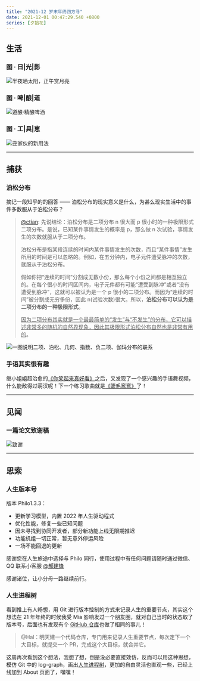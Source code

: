 ```yaml
---
title: "2021-12 岁末年终四方寻"
date: 2021-12-01 00:47:29.540 +0800
series: [夕拾花]
---
```


## 生活

### 图 · 日|光|影

![半夜晒太阳，正午赏月亮](https://lh3.googleusercontent.com/HtCNzUwV1HXEcOsWLO353JHqX-OglpjF8K3lDzYk4WwuRS1l197pbt59-GV9bX7xRELVZ5XQkRwu-7eqPBaG8xE8z_rPxxHb6ZwGLaaWEipcdGuzoy0nPBzkM80N9VMyAoWyUt13OdRgINcfKAzc9R8ruZM9UTLxLp6AKtCX3sVWJYiZ4LLCFHjcV2wGCuvglN-j7u1vN9bcuE8_miBnmKSlwvGZc022BF6yqibucSD7-DDR4-Ag_spGeTnmeOwOZ13iC1iQVFwO91qBW2lMc82Gu8Qok9LfNOISz4P1n_IiuJPCRTPCi3OFXQx_8wJKREBHEpJGCiTjpM2xuaq0xW2Xxcod3LCENQ5JNckFkIP-UMSGoGa1SIXTj7jl8t6KP2tMc2_QPagGEwLBxoqVxzNrEWiuNoOSw9e1ZQNsj398yHp7vOaEYOK7iYrTQJVgG7-U2mOWc8l1h9Vym2l1ZuhG_qBHpzAqSKrilllxloLQK4Br9yBV9zQOrMiK4IJzkNUxF7achXAUyoomufD4wiCZoPT1uGV05WT24OVnc9LGVUVak6xHXUuwNsqS5_tw10wWRUGQNZhunhvPkNQQ6u4wMfBZgmDcwN05ZnG8wV4g23SrDjCAMMO9_O_2Qi9a28wQXQ6wi0pWcM1iQTdwG1gaSDOzmPkeA7GNN8J2R1U-Zzy4GHJhVmczGuLeQB7AbXX0Xy6HqPt1G3PJCSOvraI=s1048-no?authuser=0 "半夜晒太阳，正午赏月亮")

### 图 · 啤|酿|道

![道酿·精酿啤酒](https://lh3.googleusercontent.com/GFNHlnsYQWdaCc1KQK3YAakn3UWDI-FVcEv75Dc3TyI1-V8D4VW2sF-kRJIyPwEdRpIjc5W2cgBIF3p-zZXWP_HzGOawKPIv_M5WiyR0GbVTwd3W31ZIuzY_f-xYi820PTon49V7g2F_Hz4m_vcgX9s1LjSLBR2_9AS1HE9r3S0zF_FUQIF77jtP7zeHTFCdKch2gTT4XWjP3eb2kZod8gNsngLAr3sl7njrEfQj6nWb3-waYV0FMYpY8cVgLjhyhK0J-HuyYsEc-vBsKwk28eRfpGruX2AN3TwyU7AeeTRx5IxBrxo4PzdV-QCdLdHBDWM1ndYkXPc_MjRpRy9XhDUH70rpQTqJTLTjX_N6jy8qb-AuJxwQR4UKYtFsw7_KHqCY1W2wT-KFD9BMKMQcEcGTu2cODC2NkNUfHy0fKXVxW_1S9gQ3O10wCke86dBixCFDD6jMHu6vKoQ1Luv0q5jPCntbC_f3vkYimvUpkc7Pyt6ZERnUQNEMTBQqswEplsO2NEA1EFXJLZWrsSHHEKSFZEXTipRWznWn7-_VdmrJ_dDZ3HNxdP7QelwvfyAkNtIJgNRQ2R9iz-Q388G_dx72UX01WqbCXFfdgvtvtf27yybhTriWxgDW0_kH370kKKe84TOTNArqd8kiXCPLTYfGzMz5doGJcxQ1uuU6COyABObhhi8akY1dnXFXo9hmcZmLtbUxnhzHMPqPU1lkTy0=w787-h1048-no?authuser=0 "道酿·精酿啤酒")

### 图 · 工|具|崽

![丑家伙的新用法](https://lh3.googleusercontent.com/0iBHE1_kI6aHJ_4UvvoaC3BKtkMjxPNbRCvJDT1Q-WDoDprn3clFMtkd0HjPEHnlW50v0ypZe7qArDRNhRhkMc43B8xWhwMqmUyphONKOTs_3Xll78Z-7m_v-3hptEP-c-EflkmiP84JJuSmiFdz-lkRWAu1JMu2K5tDzNxT3k9VDxjSRLNHNVIfSdJ0Qhuq5qV1UQ974vZ6gjZ8x_wg7jO80Q5ApWTmaq7jVevA3by0_iy2kh_OtV2juehEWGPWAuIwwMYYbmShpfz6rw_3QzKSz1m3Z-zhyGZoBxnLjAhHNKBm1JlPKSjJ4Uro5mgBllYSvGkBt4y7C-Bp9VokCuyfmlzebdjMk8-34GwRaHtxkHzi7qGaE-UOp82HQhYLhD5YdW7ty-FD6NJbmn1e19jEFFhhBnWoFFwRU3R86o7Fv09j7TtRM6BpbAvyJ43XWzuXtuMCg3nwp64D0rf10u_ZXmX8wnI1HoEKhPGHawCzvbI3w9BIYwD6WQOKwct-1NnFpKBM3MsS27h3zyMNsmSkuk9ew_WFCtYj5CcqzNcZjlrXNiq3tjNgUAlkXaVpf7OlUQn_gRSkrMR6VcTwo0q-O9ALvzTnNsFcSUkgDyX-YGJ0Cld7Pcgbl4i2Vz6HvlpS6JaJXr1kX_oY8sX6dDBphYeS-ZhX-e5HPIRB6GMa5h-wSduCU3pGNZ1WBcZSkmqyravsY-lj3m1f9ORfr94=s1048-no?authuser=0 "丑家伙的新用法")

---

## 捕获

### 泊松分布

摘记一段知乎的的回答 —— 泊松分布的现实意义是什么，为甚么现实生活中的事件多数服从于泊松分布？

> [@ctian](https://www.zhihu.com/question/26441147/answer/82350992?utm_source=ZHShareTargetIDMore&utm_medium=social&utm_oi=28246775169024): 先说结论：泊松分布是二项分布 n 很大而 p 很小时的一种极限形式二项分布。是说，已知某件事情发生的概率是 p，那么做 n 次试验，事情发生的次数就服从于二项分布。
>
> 泊松分布是指某段连续的时间内某件事情发生的次数，而且“某件事情”发生所用的时间是可以忽略的。例如，在五分钟内，电子元件遭受脉冲的次数，就服从于泊松分布。
>
> 假如你把“连续的时间”分割成无数小份，那么每个小份之间都是相互独立的。在每个很小的时间区间内，电子元件都有可能“遭受到脉冲”或者“没有遭受到脉冲”，这就可以被认为是一个 p 很小的二项分布。而因为“连续的时间”被分割成无穷多份，因此 n(试验次数)很大。所以，**泊松分布可以认为是二项分布的一种极限形式**。
>
> <u>因为二项分布其实就是一个最最简单的“发生”与“不发生”的分布，它可以描述非常多的随机的自然界现象，因此其极限形式泊松分布自然也是非常有用的</u>。

![](https://image-host-1255524710.cos.ap-beijing.myqcloud.com/img/20220509221443.png "一图说明二项、泊松、几何、指数、负二项、伽玛分布的联系")

### 手语其实很有趣

继小姐姐超治愈的[《你笑起来真好看》](https://divinerhjf.github.io/Logseq-publish/#/page/%E3%80%8A%E4%BD%A0%E7%AC%91%E8%B5%B7%E6%9D%A5%E7%9C%9F%E5%A5%BD%E7%9C%8B%E3%80%8B)之后，又发现了一个感兴趣的手语舞视频，什么能敌得过萌汉呢！下一个练习歌曲就是[《睫毛弯弯》](https://divinerhjf.github.io/Logseq-publish/#/page/%E3%80%8A%E7%9D%AB%E6%AF%9B%E5%BC%AF%E5%BC%AF%E3%80%8B)了！

---

## 见闻

### 一篇论文致谢稿

![致谢](https://lh3.googleusercontent.com/Jb4xVLylzlHfSiBjjrvHc1G6Sob2JWyhAdpITBsunO-lHlpWAm6h1nTF5xsTqFPD_2t0I6pz8xmeq8Kh2rDOO8KK6edYbYUeRPkxssSfLJCiKX10A86LHkEhWfQNiTRnOpxiHrYN31XmT2nj9rZCBUVboWHqGayizE30kAq3NYOWEg0Cmd8Lp4SUaCZwQLOcLuIUqzR2xapoK-bAjKLe1rsPmpRK-owG8QntkWWyE69GyRW2P3cSm6fnYdQrdFC50mQwPFyiM1AN3ZFgI5K4AIQe8man5l0zoIUFhIGyD5pQDoqvYNuNj8EoB9VNimw0TrGcr1tHMz5JZd5Fh76Xu8lh_sYRqFQQHJiFvFKD_Mq5UO7HfIdoJezUC0mDy40ODeUmWqOpR47N-n5DvF4xRCfb23hbI4HKAov88-LDRYSMO6eQPXK1lZQDHW_bwfydABO5K76S928Hdm4ZSr1_PPUMaN4hfeKTK3R2F9LvFO8m1-YvG5BIbWNV1V71mfAJDxDZ5oJeVsiT5hNDIT1uSww_q5m2o8aW5ErITwXvU_zNLyZ186_nnobVQJFEHjTZLPLOP0zZNUPxOSsqF3XFnQhWSvcTumIjyxrsF_rR98ZkUS0tvQiw5QErQXCQxgkSGN6YrMQSSKdaghoakRlKcQErm5yTG94nJskpdFcsn7eu-6WXsxGq4jBHHKja1--gjvpL-NMj-xV_CTBBjSB4-_Q=w702-h1048-no?authuser=0 "致谢")

---

## 思索

### 人生版本号

版本 Philo1.3.3：

- 更新学习模型，内置 2022 年人生驱动程式
- 优化性能，修复一些已知问题
- 因未寻找到协同开发者，部分新功能上线无限期推迟
- 功能机组一切正常，暂无意外停运风险
- 一场不能回退的更新

感谢您在人生旅途中选择与 Philo 同行，使用过程中有任何问题请随时通过微信、QQ 联系小客服 [@郝建锋](haojianfeng.com)

感谢诸位，让小分母一路继续前行。

### 人生进程树

看到推上有人畅想，用 Git 进行版本控制的方式来记录人生的重要节点，其实这个想法在 21 年年终的时候我受 Mia 影响发过一个朋友圈，就对自己当时的状态取了版本号，后面也有发现有个 [GitHub 仓库](https://github.com/ByronHsu/life-commit)也做了相同的事儿！

> @Hal：明天建一个代码仓库，专门用来记录人生重要节点，每次定下一个大目标，就提交一个 PR，完成这个大目标，就合并它。

这周再次看到这个想法，我想了想，倒是没必要直接效仿，反而可以用这种思想，模仿 Git 中的 log-graph，画出[人生进程树](../about/#%E4我的人生版本号)，更加的自由灵活也直观一些，已经上线加到 About 页面了，嘿嘿！
